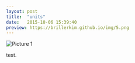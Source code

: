 ```yaml
---
layout: post
title:  "units"
date:   2015-10-06 15:39:40
preview: https://brillerkim.github.io/img/5.png
---
```


![Picture 1](https://brillerkim.github.io/img/5.png)

test.

